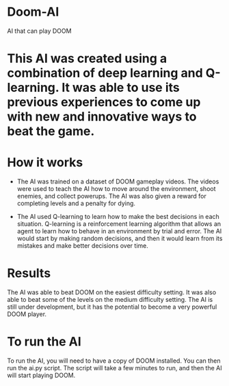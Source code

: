 # Doom-AI
 AI that can play DOOM

# This AI was created using a combination of deep learning and Q-learning. It was able to use its previous experiences to come up with new and innovative ways to beat the game.

# How it works
- The AI was trained on a dataset of DOOM gameplay videos. The videos were used to teach the AI how to move around the environment, shoot enemies, and collect powerups. The AI was also given a reward for completing levels and a penalty for dying.

- The AI used Q-learning to learn how to make the best decisions in each situation. Q-learning is a reinforcement learning algorithm that allows an agent to learn how to behave in an environment by trial and error. The AI would start by making random decisions, and then it would learn from its mistakes and make better decisions over time.

# Results
The AI was able to beat DOOM on the easiest difficulty setting. It was also able to beat some of the levels on the medium difficulty setting. The AI is still under development, but it has the potential to become a very powerful DOOM player.

# To run the AI
To run the AI, you will need to have a copy of DOOM installed. You can then run the ai.py script. The script will take a few minutes to run, and then the AI will start playing DOOM.
